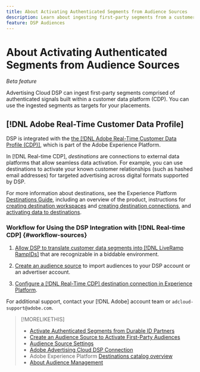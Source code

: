 ```yaml
---
title: About Activating Authenticated Segments from Audience Sources
description: Learn about ingesting first-party segments from a customer data platform.
feature: DSP Audiences
---
```

# About Activating Authenticated Segments from Audience Sources

<!-- Doesn't specifically explain what you can do in our UI -->
*Beta feature*

Advertising Cloud DSP can ingest first-party segments comprised of authenticated signals built within a customer data platform (CDP). You can use the ingested segments as targets for your placements.

## [!DNL Adobe Real-Time Customer Data Profile]

DSP is integrated with the [the [!DNL Adobe Real-Time Customer Data Profile (CDP)]](https://experienceleague.adobe.com/docs/experience-platform/rtcdp/overview.html), which is part of the Adobe Experience Platform.

In [!DNL Real-time CDP], *destinations* are connections to external data platforms that allow seamless data activation. For example, you can use destinations to activate your known customer relationships (such as hashed email addresses) for targeted advertising across digital formats supported by DSP.

For more information about destinations, see the Experience Platform [Destinations Guide](https://experienceleague.adobe.com/docs/experience-platform/destinations/home.html), including an overview of the product, instructions for [creating destination workspaces](https://experienceleague.adobe.com/docs/experience-platform/destinations/ui/destinations-workspace.html) and [creating destination connections](https://experienceleague.adobe.com/docs/experience-platform/destinations/ui/connect-destination.html), and [activating data to destinations](https://experienceleague.adobe.com/docs/experience-platform/destinations/ui/activate/activate-segment-streaming-destinations.html). 

### Workflow for Using the DSP Integration with [!DNL Real-time CDP] {#workflow-sources}

<!-- Make sure that titles make the distinctions clear -- everything can't be "Activate XXX." -->

1. [Allow DSP to translate customer data segments into [!DNL LiveRamp RampIDs]](source-durable-id.md) that are recognizable in a biddable environment.<!-- I don't think I need this here: This requires DSP account-level and campaign-level settings to enable segment sharing with [!DNL LiveRamp], which will translate customer data to [!DNL RampIDs] to create targetable segments. Your DSP account team will perform this configuration. -->

1. [Create an audience source](source-create.md) to import audiences to your DSP account or an advertiser account.

1. [Configure a [!DNL Real-Time CDP] destination connection in Experience Platform](https://experienceleague.adobe.com/docs/experience-platform/destinations/catalog/advertising/adobe-advertising-cloud-connection.html).<!-- Verify URL once it's published. -->

For additional support, contact your [!DNL Adobe] account team or `adcloud-support@adobe.com`.

>[!MORELIKETHIS]
>
>* [Activate Authenticated Segments from Durable ID Partners](source-durable-id.md)<!-- title?-->
>* [Create an Audience Source to Activate First-Party Audiences](source-create.md)
>* [Audience Source Settings](source-settings.md)
>* [Adobe Advertising Cloud DSP Connection](https://experienceleague.adobe.com/docs/experience-platform/destinations/catalog/advertising/adobe-advertising-cloud-connection.html)
>* Adobe Experience Platform [Destinations catalog overview](https://experienceleague.adobe.com/docs/experience-platform/destinations/catalog/overview.html)
>* [About Audience Management](audience-about.md)
